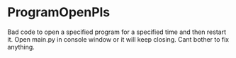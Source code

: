 # ProgramOpenPls
Bad code to open a specified program for a specified time and then restart it.
Open main.py in console window or it will keep closing.
Cant bother to fix anything.
